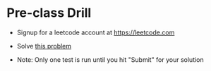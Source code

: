 # Pre-class Drill

- Signup for a leetcode account at https://leetcode.com

- Solve [this problem](https://leetcode.com/problems/how-many-numbers-are-smaller-than-the-current-number/)

- Note: Only one test is run until you hit "Submit" for your solution
